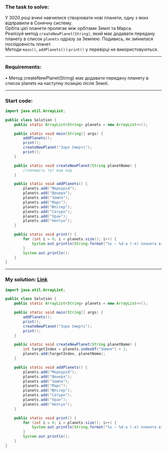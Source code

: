 ### **The task to solve:**  

У 3020 році вчені навчилися створювати нові планети, одну з яких відправили в Сонячну систему.  
Орбіта цієї планети пролягає між орбітами Землі та Марса.  
Реалізуй метод `createNewPlanet(String)`, який має додавати передану планету в список `planets` одразу за Землею. Подивись, як змінилася послідовність планет.  
Методи `main()`, `addPlanets()` і `print()` у перевірці не використовуються.  

---

### **Requirements:**  

• Метод createNewPlanet(String) має додавати передану планету в список planets на наступну позицію після Землі.

---

### **Start code:**  

```java
import java.util.ArrayList;

public class Solution {
    public static ArrayList<String> planets = new ArrayList<>();

    public static void main(String[] args) {
        addPlanets();
        print();
        createNewPlanet("Зоря Смерті");
        print();
    }

    public static void createNewPlanet(String planetName) {
        //напишіть тут ваш код
    }

    public static void addPlanets() {
        planets.add("Меркурій");
        planets.add("Венера");
        planets.add("Земля");
        planets.add("Марс");
        planets.add("Юпітер");
        planets.add("Сатурн");
        planets.add("Уран");
        planets.add("Нептун");
    }

    public static void print() {
        for (int i = 0; i < planets.size(); i++) {
            System.out.println(String.format("%s — %d-а (-я) планета від Сонця", planets.get(i), (i + 1)));
        }
        System.out.println();
    }
}
```

---

### **My solution: [Link](./src/Solution.java)**  

```java
import java.util.ArrayList;

public class Solution {
    public static ArrayList<String> planets = new ArrayList<>();

    public static void main(String[] args) {
        addPlanets();
        print();
        createNewPlanet("Зоря Смерті");
        print();
    }

    public static void createNewPlanet(String planetName) {
        int targetIndex = planets.indexOf("Земля") + 1;
        planets.add(targetIndex, planetName);
    }

    public static void addPlanets() {
        planets.add("Меркурій");
        planets.add("Венера");
        planets.add("Земля");
        planets.add("Марс");
        planets.add("Юпітер");
        planets.add("Сатурн");
        planets.add("Уран");
        planets.add("Нептун");
    }

    public static void print() {
        for (int i = 0; i < planets.size(); i++) {
            System.out.println(String.format("%s — %d-а (-я) планета від Сонця", planets.get(i), (i + 1)));
        }
        System.out.println();
    }
}
```
